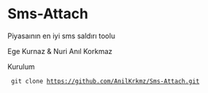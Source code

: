 # Sms-Attach

Piyasaının en iyi sms saldırı toolu 

Ege Kurnaz & Nuri Anıl Korkmaz


Kurulum

<Code> git clone https://github.com/AnilKrkmz/Sms-Attach.git <Code>
